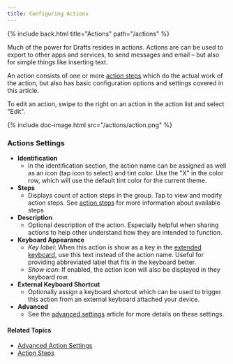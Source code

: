 ```yaml
---
title: Configuring Actions
---
```


{% include back.html title="Actions" path="/actions" %}

Much of the power for Drafts resides in actions. Actions are can be used to export to other apps and services, to send messages and email – but also for simple things like inserting text.

An action consists of one or more [action steps](/actions/steps/) which do the actual work of the action, but also has basic configuration options and settings covered in this article.

To edit an action, swipe to the right on an action in the action list and select "Edit".

{% include doc-image.html src="/actions/action.png" %}

### Actions Settings

- **Identification**
  - In the identification section, the action name can be assigned as well as an icon (tap icon to select) and tint color.  Use the "X" in the color row, which will use the default tint color for the current theme.
- **Steps**
  - Displays count of action steps in the group. Tap to view and modify action steps. See [action steps](/actions/steps/) for more information about available steps
- **Description**
  - Optional description of the action. Especially helpful when sharing actions to help other understand how they are intended to function.
- **Keyboard Appearance**
  - *Key label*: When this action is show as a key in the [extended keyboard](/editor/keyboard), use this text instead of the action name. Useful for providing abbreviated label that fits in the keyboard better.
  - *Show icon*: If enabled, the action icon will also be displayed in they keyboard row.
- **External Keyboard Shortcut**
  - Optionally assign a keyboard shortcut which can be used to trigger this action from an external keyboard attached your device.
- **Advanced**
  - See the [advanced settings](/actions/advancedsettings) article for more details on these settings.

#### Related Topics

- [Advanced Action Settings](/actions/advancedsettings)
- [Action Steps](/actions/steps/)
